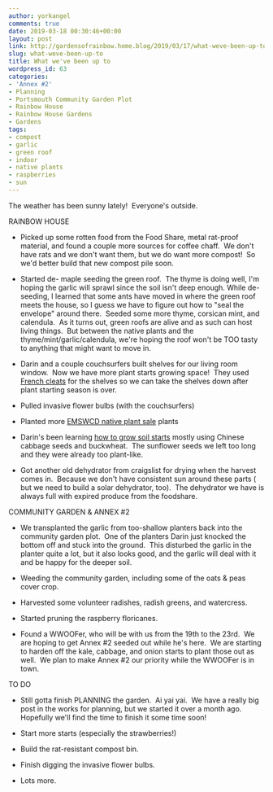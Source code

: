 ```yaml
---
author: yorkangel
comments: true
date: 2019-03-18 00:30:46+00:00
layout: post
link: http://gardensofrainbow.home.blog/2019/03/17/what-weve-been-up-to/
slug: what-weve-been-up-to
title: What we've been up to
wordpress_id: 63
categories:
- 'Annex #2'
- Planning
- Portsmouth Community Garden Plot
- Rainbow House
- Rainbow House Gardens
- Gardens
tags:
- compost
- garlic
- green roof
- indoor
- native plants
- raspberries
- sun
---
```


The weather has been sunny lately!  Everyone's outside.

RAINBOW HOUSE



	
  * Picked up some rotten food from the Food Share, metal rat-proof material, and found a couple more sources for coffee chaff.  We don't have rats and we don't want them, but we do want more compost!  So we'd better build that new compost pile soon.

	
  * Started de- maple seeding the green roof.  The thyme is doing well, I'm hoping the garlic will sprawl since the soil isn't deep enough. While de-seeding, I learned that some ants have moved in where the green roof meets the house, so I guess we have to figure out how to "seal the envelope" around there.  Seeded some more thyme, corsican mint, and calendula.  As it turns out, green roofs are alive and as such can host living things.  But between the native plants and the thyme/mint/garlic/calendula, we're hoping the roof won't be TOO tasty to anything that might want to move in.

	
  * Darin and a couple couchsurfers built shelves for our living room window.  Now we have more plant starts growing space!  They used [French cleats](https://en.wikipedia.org/wiki/French_cleat) for the shelves so we can take the shelves down after plant starting season is over.

	
  * Pulled invasive flower bulbs (with the couchsurfers)

	
  * Planted more [EMSWCD native plant sale](https://emswcd.org/workshops-and-events/native-plant-sale/) plants

	
  * Darin's been learning [how to grow soil starts](https://www.chelseagreen.com/product/year-round-indoor-salad-gardening/) mostly using Chinese cabbage seeds and buckwheat.  The sunflower seeds we left too long and they were already too plant-like.

	
  * Got another old dehydrator from craigslist for drying when the harvest comes in.  Because we don't have consistent sun around these parts ( but we need to build a solar dehydrator, too).  The dehydrator we have is always full with expired produce from the foodshare.


COMMUNITY GARDEN & ANNEX #2

	
  * We transplanted the garlic from too-shallow planters back into the community garden plot.  One of the planters Darin just knocked the bottom off and stuck into the ground.  This disturbed the garlic in the planter quite a lot, but it also looks good, and the garlic will deal with it and be happy for the deeper soil.

	
  * Weeding the community garden, including some of the oats & peas cover crop.

	
  * Harvested some volunteer radishes, radish greens, and watercress.

	
  * Started pruning the raspberry floricanes.

	
  * Found a WWOOFer, who will be with us from the 19th to the 23rd.  We are hoping to get Annex #2 seeded out while he's here.  We are starting to harden off the kale, cabbage, and onion starts to plant those out as well.  We plan to make Annex #2 our priority while the WWOOFer is in town.


TO DO

	
  * Still gotta finish PLANNING the garden.  Ai yai yai.  We have a really big post in the works for planning, but we started it over a month ago.  Hopefully we'll find the time to finish it some time soon!

	
  * Start more starts (especially the strawberries!)

	
  * Build the rat-resistant compost bin.

	
  * Finish digging the invasive flower bulbs.

	
  * Lots more.


